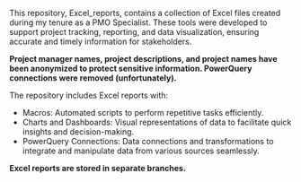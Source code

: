 This repository, Excel_reports, contains a collection of Excel files created during my tenure as a PMO Specialist. 
These tools were developed to support project tracking, reporting, and data visualization, ensuring accurate and timely information for stakeholders.

**Project manager names, project descriptions, and project names have been anonymized to protect sensitive information. PowerQuery connections were removed (unfortunately).**

The repository includes Excel reports with:
- Macros: Automated scripts to perform repetitive tasks efficiently.
- Charts and Dashboards: Visual representations of data to facilitate quick insights and decision-making.
- PowerQuery Connections: Data connections and transformations to integrate and manipulate data from various sources seamlessly. 

**Excel reports are stored in separate branches.**



